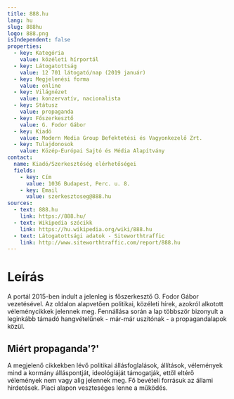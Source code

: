 ```yaml
---
title: 888.hu
lang: hu
slug: 888hu
logo: 888.png
isIndependent: false
properties:
  - key: Kategória
    value: közéleti hírportál
  - key: Látogatottság
    value: 12 701 látogató/nap (2019 január)
  - key: Megjelenési forma
    value: online
  - key: Világnézet
    value: konzervatív, nacionalista
  - key: Státusz
    value: propaganda
  - key: Főszerkesztő
    value: G. Fodor Gábor
  - key: Kiadó
    value: Modern Media Group Befektetési és Vagyonkezelő Zrt.
  - key: Tulajdonosok
    value: Közép-Európai Sajtó és Média Alapítvány
contact:
  name: Kiadó/Szerkesztőség elérhetőségei
  fields:
    - key: Cím
      value: 1036 Budapest, Perc. u. 8.
    - key: Email
      value: szerkesztoseg@888.hu
sources:
  - text: 888.hu
    link: https://888.hu/
  - text: Wikipedia szócikk
    link: https://hu.wikipedia.org/wiki/888.hu
  - text: Látogatottsági adatok - Siteworthtraffic
    link: http://www.siteworthtraffic.com/report/888.hu
---
```


# Leírás

A portál 2015-ben indult a jelenleg is főszerkesztő G. Fodor Gábor vezetésével. Az oldalon alapvetően politikai, közéleti hírek, azokról alkotott véleménycikkek jelennek meg. Fennállása során a lap többször bizonyult a leginkább támadó hangvételűnek - már-már uszítónak - a propagandalapok közül.

## Miért propaganda'?'

A megjelenő cikkekben lévő politikai állásfoglalások, állítások, vélemények mind a kormány álláspontját, ideológiáját támogatják, ettől eltérő vélemények nem vagy alig jelennek meg.
Fő bevételi forrásuk az állami hirdetések. Piaci alapon veszteséges lenne a működés.